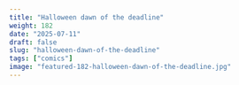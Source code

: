 ```yaml
---
title: "Halloween dawn of the deadline"
weight: 182
date: "2025-07-11"
draft: false
slug: "halloween-dawn-of-the-deadline"
tags: ["comics"]
image: "featured-182-halloween-dawn-of-the-deadline.jpg"
---
```

